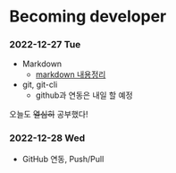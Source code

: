 # Becoming developer

### 2022-12-27 Tue
* Markdown
  - [markdown 내용정리](/markdown.md)
* git, git-cli
  - github과 연동은 내일 할 예정

오늘도 ~~열심히~~ 공부했다!

### 2022-12-28 Wed
* GitHub 연동, Push/Pull